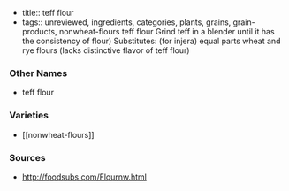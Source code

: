 - title:: teff flour
- tags:: unreviewed, ingredients, categories, plants, grains, grain-products, nonwheat-flours
teff flour Grind teff in a blender until it has the consistency of flour) Substitutes: (for injera) equal parts wheat and rye flours (lacks distinctive flavor of teff flour)

### Other Names

* teff flour

### Varieties

* [[nonwheat-flours]]

### Sources
* http://foodsubs.com/Flournw.html
